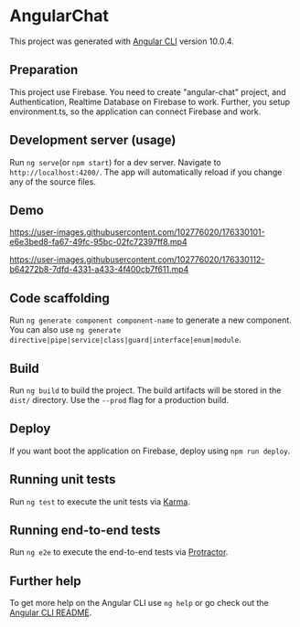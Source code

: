 # AngularChat

This project was generated with [Angular CLI](https://github.com/angular/angular-cli) version 10.0.4.

## Preparation

This project use Firebase. You need to create "angular-chat" project, and Authentication, Realtime Database on Firebase to work. Further, you setup environment.ts, so the application can connect Firebase and work.

## Development server (usage)

Run `ng serve`(or `npm start`) for a dev server. Navigate to `http://localhost:4200/`. The app will automatically reload if you change any of the source files.</br>

## Demo
https://user-images.githubusercontent.com/102776020/176330101-e6e3bed8-fa67-49fc-95bc-02fc72397ff8.mp4

https://user-images.githubusercontent.com/102776020/176330112-b64272b8-7dfd-4331-a433-4f400cb7f611.mp4

## Code scaffolding

Run `ng generate component component-name` to generate a new component. You can also use `ng generate directive|pipe|service|class|guard|interface|enum|module`.

## Build

Run `ng build` to build the project. The build artifacts will be stored in the `dist/` directory. Use the `--prod` flag for a production build.

## Deploy

If you want boot the application on Firebase, deploy using `npm run deploy`.

## Running unit tests

Run `ng test` to execute the unit tests via [Karma](https://karma-runner.github.io).

## Running end-to-end tests

Run `ng e2e` to execute the end-to-end tests via [Protractor](http://www.protractortest.org/).

## Further help

To get more help on the Angular CLI use `ng help` or go check out the [Angular CLI README](https://github.com/angular/angular-cli/blob/master/README.md).
